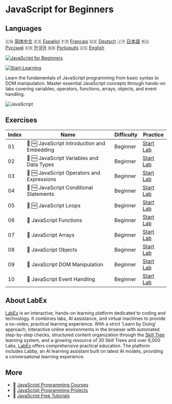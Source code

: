 # JavaScript for Beginners

## Languages

🇨🇳 [简体中文](README_zh.md) 🇪🇸 [Español](README_es.md) 🇫🇷 [Français](README_fr.md) 🇩🇪 [Deutsch](README_de.md) 🇯🇵 [日本語](README_ja.md) 🇷🇺 [Русский](README_ru.md) 🇰🇷 [한국어](README_ko.md) 🇧🇷 [Português](README_pt.md) 🇺🇸 [English](README.md) 

[![JavaScript for Beginners](https://cover-creator.labex.io/javascript-for-beginners.png)](https://labex.io/courses/javascript-for-beginners)

[![Start-Learning](https://img.shields.io/badge/Start-Learning-whitesmoke?style=for-the-badge)](https://labex.io/courses/javascript-for-beginners)

Learn the fundamentals of JavaScript programming from basic syntax to DOM manipulation. Master essential JavaScript concepts through hands-on labs covering variables, operators, functions, arrays, objects, and event handling.

![JavaScript](https://img.shields.io/badge/JavaScript-whitesmoke?style=for-the-badge&logo=javascript)


## Exercises

|   Index | Name                                        | Difficulty   | Practice                                                                                                                                              |
|---------|---------------------------------------------|--------------|-------------------------------------------------------------------------------------------------------------------------------------------------------|
|      01 | 🧩 🆓 JavaScript Introduction and Embedding | Beginner     | <a target='_blank' href='https://labex.io/labs/javascript-javascript-introduction-and-embedding-598194?course=javascript-for-beginners'>Start Lab</a> |
|      02 | 🧩 🆓 JavaScript Variables and Data Types   | Beginner     | <a target='_blank' href='https://labex.io/labs/javascript-javascript-variables-and-data-types-598198?course=javascript-for-beginners'>Start Lab</a>   |
|      03 | 🧩 🆓 JavaScript Operators and Expressions  | Beginner     | <a target='_blank' href='https://labex.io/labs/javascript-javascript-operators-and-expressions-598197?course=javascript-for-beginners'>Start Lab</a>  |
|      04 | 🧩 🆓 JavaScript Conditional Statements     | Beginner     | <a target='_blank' href='https://labex.io/labs/javascript-javascript-conditional-statements-598190?course=javascript-for-beginners'>Start Lab</a>     |
|      05 | 🧩 🆓 JavaScript Loops                      | Beginner     | <a target='_blank' href='https://labex.io/labs/javascript-javascript-loops-598195?course=javascript-for-beginners'>Start Lab</a>                      |
|      06 | 🧩  JavaScript Functions                    | Beginner     | <a target='_blank' href='https://labex.io/labs/javascript-javascript-functions-598193?course=javascript-for-beginners'>Start Lab</a>                  |
|      07 | 🧩  JavaScript Arrays                       | Beginner     | <a target='_blank' href='https://labex.io/labs/javascript-javascript-arrays-598189?course=javascript-for-beginners'>Start Lab</a>                     |
|      08 | 🧩  JavaScript Objects                      | Beginner     | <a target='_blank' href='https://labex.io/labs/javascript-javascript-objects-598196?course=javascript-for-beginners'>Start Lab</a>                    |
|      09 | 🧩  JavaScript DOM Manipulation             | Beginner     | <a target='_blank' href='https://labex.io/labs/javascript-javascript-dom-manipulation-598191?course=javascript-for-beginners'>Start Lab</a>           |
|      10 | 🧩  JavaScript Event Handling               | Beginner     | <a target='_blank' href='https://labex.io/labs/javascript-javascript-event-handling-598192?course=javascript-for-beginners'>Start Lab</a>             |

## About LabEx

[LabEx](https://labex.io) is an interactive, hands-on learning platform dedicated to coding and technology. It combines labs, AI assistance, and virtual machines to provide a no-video, practical learning experience. With a strict 'Learn by Doing' approach, interactive online environments in the browser with automated step-by-step checks, structured content organization through the [Skill Tree](https://labex.io/learn) learning system, and a growing resource of 30 Skill Trees and over 6,000 Labs, [LabEx](https://labex.io) offers comprehensive practical education. The platform includes Labby, an AI learning assistant built on latest AI models, providing a conversational learning experience.

## More

- 🔗 [JavaScript Programming Courses](https://github.com/labex-labs/awesome-programming-courses)
- 🔗 [JavaScript Programming Projects](https://github.com/labex-labs/awesome-programming-projects)
- 🔗 [JavaScript Free Tutorials](https://github.com/labex-labs/javascript-free-tutorials)

